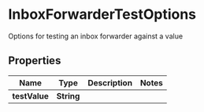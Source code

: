

# InboxForwarderTestOptions

Options for testing an inbox forwarder against a value

## Properties

| Name | Type | Description | Notes |
|------------ | ------------- | ------------- | -------------|
|**testValue** | **String** |  |  |



